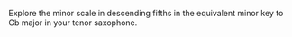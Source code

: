 Explore the minor scale in descending fifths in the equivalent minor key to Gb major in your tenor saxophone.